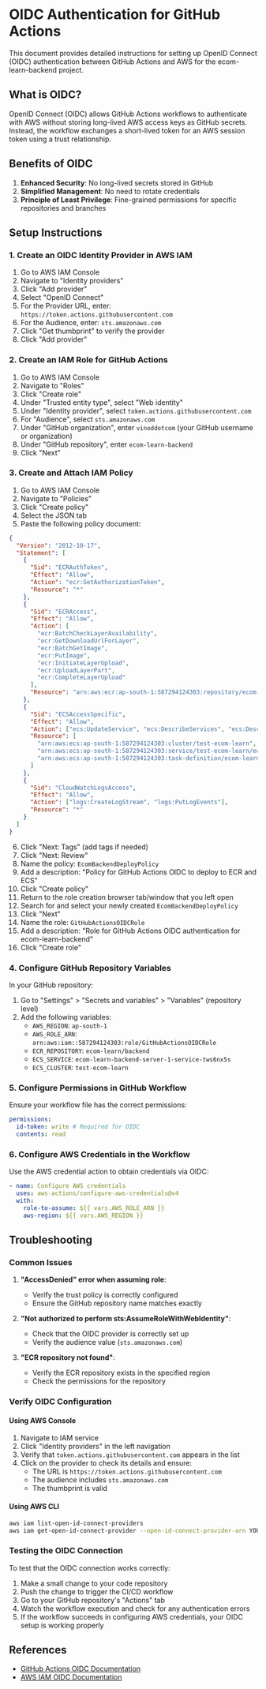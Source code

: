 # OIDC Authentication for GitHub Actions

This document provides detailed instructions for setting up OpenID Connect (OIDC) authentication between GitHub Actions and AWS for the ecom-learn-backend project.

## What is OIDC?

OpenID Connect (OIDC) allows GitHub Actions workflows to authenticate with AWS without storing long-lived AWS access keys as GitHub secrets. Instead, the workflow exchanges a short-lived token for an AWS session token using a trust relationship.

## Benefits of OIDC

1. **Enhanced Security**: No long-lived secrets stored in GitHub
2. **Simplified Management**: No need to rotate credentials
3. **Principle of Least Privilege**: Fine-grained permissions for specific repositories and branches

## Setup Instructions

### 1. Create an OIDC Identity Provider in AWS IAM

1. Go to AWS IAM Console
2. Navigate to "Identity providers"
3. Click "Add provider"
4. Select "OpenID Connect"
5. For the Provider URL, enter: `https://token.actions.githubusercontent.com`
6. For the Audience, enter: `sts.amazonaws.com`
7. Click "Get thumbprint" to verify the provider
8. Click "Add provider"

### 2. Create an IAM Role for GitHub Actions

1. Go to AWS IAM Console
2. Navigate to "Roles"
3. Click "Create role"
4. Under "Trusted entity type", select "Web identity"
5. Under "Identity provider", select `token.actions.githubusercontent.com`
6. For "Audience", select `sts.amazonaws.com`
7. Under "GitHub organization", enter `vinoddotcom` (your GitHub username or organization)
8. Under "GitHub repository", enter `ecom-learn-backend`
9. Click "Next"

### 3. Create and Attach IAM Policy

1. Go to AWS IAM Console
2. Navigate to "Policies"
3. Click "Create policy"
4. Select the JSON tab
5. Paste the following policy document:

```json
{
  "Version": "2012-10-17",
  "Statement": [
    {
      "Sid": "ECRAuthToken",
      "Effect": "Allow",
      "Action": "ecr:GetAuthorizationToken",
      "Resource": "*"
    },
    {
      "Sid": "ECRAccess",
      "Effect": "Allow",
      "Action": [
        "ecr:BatchCheckLayerAvailability",
        "ecr:GetDownloadUrlForLayer",
        "ecr:BatchGetImage",
        "ecr:PutImage",
        "ecr:InitiateLayerUpload",
        "ecr:UploadLayerPart",
        "ecr:CompleteLayerUpload"
      ],
      "Resource": "arn:aws:ecr:ap-south-1:587294124303:repository/ecom-learn/backend"
    },
    {
      "Sid": "ECSAccessSpecific",
      "Effect": "Allow",
      "Action": ["ecs:UpdateService", "ecs:DescribeServices", "ecs:DescribeTaskDefinition"],
      "Resource": [
        "arn:aws:ecs:ap-south-1:587294124303:cluster/test-ecom-learn",
        "arn:aws:ecs:ap-south-1:587294124303:service/test-ecom-learn/ecom-learn-backend-server-1-service-tws6nx5s",
        "arn:aws:ecs:ap-south-1:587294124303:task-definition/ecom-learn-backend-server-1:*"
      ]
    },
    {
      "Sid": "CloudWatchLogsAccess",
      "Effect": "Allow",
      "Action": ["logs:CreateLogStream", "logs:PutLogEvents"],
      "Resource": "*"
    }
  ]
}
```

6. Click "Next: Tags" (add tags if needed)
7. Click "Next: Review"
8. Name the policy: `EcomBackendDeployPolicy`
9. Add a description: "Policy for GitHub Actions OIDC to deploy to ECR and ECS"
10. Click "Create policy"
11. Return to the role creation browser tab/window that you left open
12. Search for and select your newly created `EcomBackendDeployPolicy`
13. Click "Next"
14. Name the role: `GitHubActionsOIDCRole`
15. Add a description: "Role for GitHub Actions OIDC authentication for ecom-learn-backend"
16. Click "Create role"

### 4. Configure GitHub Repository Variables

In your GitHub repository:

1. Go to "Settings" > "Secrets and variables" > "Variables" (repository level)
2. Add the following variables:
   - `AWS_REGION`: `ap-south-1`
   - `AWS_ROLE_ARN`: `arn:aws:iam::587294124303:role/GitHubActionsOIDCRole`
   - `ECR_REPOSITORY`: `ecom-learn/backend`
   - `ECS_SERVICE`: `ecom-learn-backend-server-1-service-tws6nx5s`
   - `ECS_CLUSTER`: `test-ecom-learn`

### 5. Configure Permissions in GitHub Workflow

Ensure your workflow file has the correct permissions:

```yaml
permissions:
  id-token: write # Required for OIDC
  contents: read
```

### 6. Configure AWS Credentials in the Workflow

Use the AWS credential action to obtain credentials via OIDC:

```yaml
- name: Configure AWS credentials
  uses: aws-actions/configure-aws-credentials@v4
  with:
    role-to-assume: ${{ vars.AWS_ROLE_ARN }}
    aws-region: ${{ vars.AWS_REGION }}
```

## Troubleshooting

### Common Issues

1. **"AccessDenied" error when assuming role**:

   - Verify the trust policy is correctly configured
   - Ensure the GitHub repository name matches exactly

2. **"Not authorized to perform sts:AssumeRoleWithWebIdentity"**:

   - Check that the OIDC provider is correctly set up
   - Verify the audience value (`sts.amazonaws.com`)

3. **"ECR repository not found"**:
   - Verify the ECR repository exists in the specified region
   - Check the permissions for the repository

### Verify OIDC Configuration

#### Using AWS Console

1. Navigate to IAM service
2. Click "Identity providers" in the left navigation
3. Verify that `token.actions.githubusercontent.com` appears in the list
4. Click on the provider to check its details and ensure:
   - The URL is `https://token.actions.githubusercontent.com`
   - The audience includes `sts.amazonaws.com`
   - The thumbprint is valid

#### Using AWS CLI

```bash
aws iam list-open-id-connect-providers
aws iam get-open-id-connect-provider --open-id-connect-provider-arn YOUR_PROVIDER_ARN
```

### Testing the OIDC Connection

To test that the OIDC connection works correctly:

1. Make a small change to your code repository
2. Push the change to trigger the CI/CD workflow
3. Go to your GitHub repository's "Actions" tab
4. Watch the workflow execution and check for any authentication errors
5. If the workflow succeeds in configuring AWS credentials, your OIDC setup is working properly

## References

- [GitHub Actions OIDC Documentation](https://docs.github.com/en/actions/deployment/security-hardening-your-deployments/configuring-openid-connect-in-amazon-web-services)
- [AWS IAM OIDC Documentation](https://docs.aws.amazon.com/IAM/latest/UserGuide/id_roles_providers_create_oidc.html)

